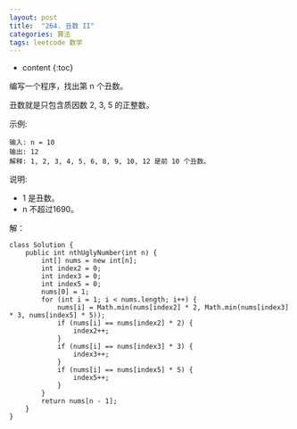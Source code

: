 ```yaml
---
layout: post
title:  "264. 丑数 II"
categories: 算法
tags: leetcode 数学
---
```


* content
{:toc}

<!--more-->

编写一个程序，找出第 n 个丑数。

丑数就是只包含质因数 2, 3, 5 的正整数。

示例:

```
输入: n = 10
输出: 12
解释: 1, 2, 3, 4, 5, 6, 8, 9, 10, 12 是前 10 个丑数。
```

说明:  

* 1 是丑数。
* n 不超过1690。

解：

```
class Solution {
    public int nthUglyNumber(int n) {
        int[] nums = new int[n];
        int index2 = 0;
        int index3 = 0;
        int index5 = 0;
        nums[0] = 1;
        for (int i = 1; i < nums.length; i++) {
            nums[i] = Math.min(nums[index2] * 2, Math.min(nums[index3] * 3, nums[index5] * 5));
            if (nums[i] == nums[index2] * 2) {
                index2++;
            }
            if (nums[i] == nums[index3] * 3) {
                index3++;
            }
            if (nums[i] == nums[index5] * 5) {
                index5++;
            }
        }
        return nums[n - 1];
    }
}
```

